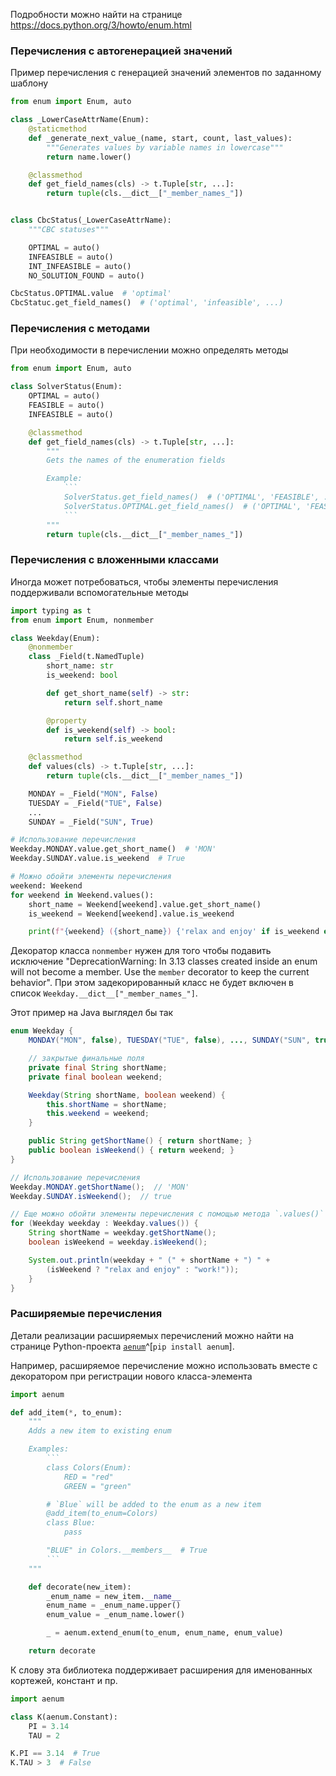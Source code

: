 Подробности можно найти на странице https://docs.python.org/3/howto/enum.html

### Перечисления с автогенерацией значений

Пример перечисления с генерацией значений элементов по заданному шаблону
```python
from enum import Enum, auto

class _LowerCaseAttrName(Enum):  
    @staticmethod  
    def _generate_next_value_(name, start, count, last_values):  
        """Generates values by variable names in lowercase"""  
        return name.lower()

    @classmethod
    def get_field_names(cls) -> t.Tuple[str, ...]:
        return tuple(cls.__dict__["_member_names_"])


class CbcStatus(_LowerCaseAttrName):  
    """CBC statuses"""  

    OPTIMAL = auto()  
    INFEASIBLE = auto()  
    INT_INFEASIBLE = auto()  
    NO_SOLUTION_FOUND = auto()

CbcStatus.OPTIMAL.value  # 'optimal'
CbcStatuc.get_field_names()  # ('optimal', 'infeasible', ...)
```

### Перечисления с методами

При необходимости в перечислении можно определять методы
```python
from enum import Enum, auto

class SolverStatus(Enum):
    OPTIMAL = auto()
    FEASIBLE = auto()
    INFEASIBLE = auto()

    @classmethod
    def get_field_names(cls) -> t.Tuple[str, ...]:
        """
		Gets the names of the enumeration fields

        Example:
            ```
			SolverStatus.get_field_names()  # ('OPTIMAL', 'FEASIBLE', ...)
			SolverStatus.OPTIMAL.get_field_names()  # ('OPTIMAL', 'FEASIBLE', ...)
            ```
        """
        return tuple(cls.__dict__["_member_names_"])
```

### Перечисления с вложенными классами

Иногда может потребоваться, чтобы элементы перечисления поддерживали вспомогательные методы
```python
import typing as t
from enum import Enum, nonmember

class Weekday(Enum):
    @nonmember  
    class _Field(t.NamedTuple)
        short_name: str
        is_weekend: bool

        def get_short_name(self) -> str:
            return self.short_name

        @property
        def is_weekend(self) -> bool:
            return self.is_weekend

    @classmethod
    def values(cls) -> t.Tuple[str, ...]:
        return tuple(cls.__dict__["_member_names_"])

    MONDAY = _Field("MON", False)
    TUESDAY = _Field("TUE", False)
    ...
    SUNDAY = _Field("SUN", True)

# Использование перечисления
Weekday.MONDAY.value.get_short_name()  # 'MON'
Weekday.SUNDAY.value.is_weekend  # True

# Можно обойти элементы перечисления
weekend: Weekend
for weekend in Weekend.values():
    short_name = Weekend[weekend].value.get_short_name()
    is_weekend = Weekend[weekend].value.is_weekend

    print(f"{weekend} ({short_name}) {'relax and enjoy' if is_weekend else 'work!'}")
```

Декоратор класса `nonmember` нужен для того чтобы подавить исключение "DeprecationWarning: In 3.13 classes created inside an enum will not become a member.  Use the `member` decorator to keep the current behavior". При этом задекорированный класс не будет включен в список `Weekday.__dict__["_member_names_"]`.

Этот пример на Java выглядел бы так
```java
enum Weekday {
    MONDAY("MON", false), TUESDAY("TUE", false), ..., SUNDAY("SUN", true);

	// закрытые финальные поля
    private final String shortName;  
    private final boolean weekend;

    Weekday(String shortName, boolean weekend) {
        this.shortName = shortName;
        this.weekend = weekend;
    }

    public String getShortName() { return shortName; }
    public boolean isWeekend() { return weekend; }
}

// Использование перечисления
Weekday.MONDAY.getShortName();  // 'MON'
Weekday.SUNDAY.isWeekend();  // true

// Еще можно обойти элементы перечисления с помощью метода `.values()`
for (Weekday weekday : Weekday.values()) {
    String shortName = weekday.getShortName();
    boolean isWeekend = weekday.isWeekend();

    System.out.println(weekday + " (" + shortName + ") " + 
        (isWeekend ? "relax and enjoy" : "work!"));
    }
}
```
### Расширяемые перечисления

Детали реализации расширяемых перечислений можно найти на странице Python-проекта [`aenum`](https://github.com/ethanfurman/aenum/tree/master)^[`pip install aenum`].

Например, расширяемое перечисление можно использовать вместе с декоратором при регистрации нового класса-элемента
```python
import aenum

def add_item(*, to_enum):
    """
	Adds a new item to existing enum

    Examples:
        ```
		class Colors(Enum):
		    RED = "red"
		    GREEN = "green"

		# `Blue` will be added to the enum as a new item
		@add_item(to_enum=Colors)
		class Blue:
		    pass

        "BLUE" in Colors.__members__  # True
        ```
    """

    def decorate(new_item):
        _enum_name = new_item.__name__
        enum_name = _enum_name.upper()
        enum_value = _enum_name.lower()

        _ = aenum.extend_enum(to_enum, enum_name, enum_value)

    return decorate
```

К слову эта библиотека поддерживает расширения для именованных кортежей, констант и пр.
```python
import aenum

class K(aenum.Constant):
    PI = 3.14
    TAU = 2

K.PI == 3.14  # True
K.TAU > 3  # False
```

